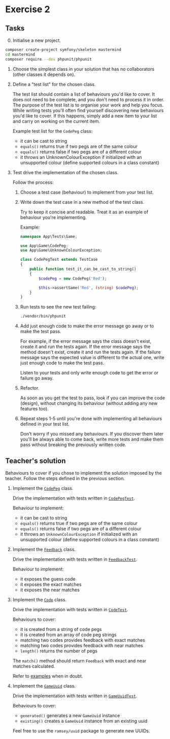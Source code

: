 # Exercise 2

## Tasks

0. Initialise a new project.

```bash
composer create-project symfony/skeleton mastermind
cd mastermind
composer require --dev phpunit/phpunit
```

1. Choose the simplest class in your solution that has no collaborators (other classes it depends on).

2. Define a "test list" for the chosen class.

    The test list should contain a list of behaviours you'd like to cover. It does not need to be complete,
    and you don't need to process it in order.
    The purpose of the test list is to organise your work and help you focus.
    While writing tests you'll often find yourself discovering new behaviours you'd like to cover. If this happens,
    simply add a new item to your list and carry on working on the current item.

    Example test list for the `CodePeg` class:

    * it can be cast to string
    * `equals()` returns true if two pegs are of the same colour
    * `equals()` returns false if two pegs are of a different colour
    * it throws an UnknownColourException if initialized with an unsupported colour (define supported colours in a class constant)

3. Test drive the implementation of the chosen class.

    Follow the process:

    1. Choose a test case (behaviour) to implement from your test list.

    2. Write down the test case in a new method of the test class.
    
       Try to keep it concise and readable. Treat it as an example of behaviour you're implementing.
       
       Example:

       ```php
       namespace App\Tests\Game;

       use App\Game\CodePeg;
       use App\Game\UnknownColourException;

       class CodePegTest extends TestCase
       {
           public function test_it_can_be_cast_to_string()
           {
               $codePeg = new CodePeg('Red');

               $this->assertSame('Red', (string) $codePeg);
           }
       }
       ```

    3. Run tests to see the new test failing:

        ```bash
        ./vendor/bin/phpunit
        ```

    4. Add just enough code to make the error message go away or to make the test pass.

       For example, if the error message says the class doesn't exist, create it and run the tests again.
       If the error message says the method doesn't exist, create it and run the tests again.
       If the failure message says the expected value is different to the actual one, write just enough code
       to make the test pass.

       Listen to your tests and only write enough code to get the error or failure go away.

    5. Refactor.

       As soon as you get the test to pass, look if you can improve the code (design), without changing its behaviour
       (without adding any new features too).

    6. Repeat steps 1-5 until you're done with implementing all behaviours defined in your test list.

       Don't worry if you missed any behaviours. If you discover them later you'll be always able to come back, write
       more tests and make them pass without breaking the previously written code.

## Teacher's solution

Behaviours to cover if you chose to implement the solution imposed by the teacher.
Follow the steps defined in the previous section.

1. Implement the [`CodePeg`](../src/Game/CodePeg.php) class.

    Drive the implementation with tests written in [`CodePegTest`](../tests/Game/CodePegTest.php).

    Behaviour to implement:

    * it can be cast to string
    * `equals()` returns true if two pegs are of the same colour
    * `equals()` returns false if two pegs are of a different colour
    * it throws an `UnknownColourException` if initialized with an unsupported colour (define supported colours in a class constant)

2. Implement the [`Feedback`](../src/Game/Feedback.php) class.

    Drive the implementation with tests written in [`FeedbackTest`](../tests/Game/FeedbackTest.php).

    Behaviour to implement:

    * it exposes the guess code
    * it exposes the exact matches
    * it exposes the near matches

3. Implement the [`Code`](../src/Game/Code.php) class.
   
    Drive the implementation with tests written in [`CodeTest`](../tests/Game/CodeTest.php).

    Behaviours to cover:

    * it is created from a string of code pegs
    * it is created from an array of code peg strings
    * matching two codes provides feedback with exact matches
    * matching two codes provides feedback with near matches
    * `length()` returns the number of pegs

    The `match()` method should return `Feedback` with exact and near matches calculated.

    Refer to [examples](../features/playing_mastermind.feature) when in doubt.

4. Implement the [`GameUuid`](../src/Game/GameUuid.php) class.

    Drive the implementation with tests written in [`GameUuidTest`](../tests/Game/GameUuidTest.php).

    Behaviours to cover:
    
    * `generated()` generates a new `GameUuid` instance
    * `existing()` creates a `GameUuid` instance from an existing uuid
    
    Feel free to use the `ramsey/uuid` package to generate new UUIDs.
